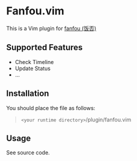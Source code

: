 # Fanfou.vim

This is a Vim plugin for [fanfou (饭否) ](http://fanfou.com/)


## Supported Features

* Check Timeline
* Update Status
* ...

## Installation

You should place the file as follows:

>   `<your runtime directory>`/plugin/fanfou.vim


## Usage

See source code.
